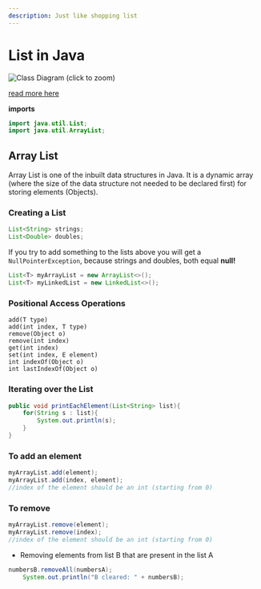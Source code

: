 ```yaml
---
description: Just like shopping list
---
```


# List in Java

![Class Diagram \(click to zoom\)](https://github.com/dev117uday/notes-md/tree/98c2402e12da0ee715fd9e3642096d7e7ebf63ec/.gitbook/assets/image%20%284%29.png)

[read more here](https://docs.oracle.com/javase/8/docs/api/java/util/List.html)

**imports**

```java
import java.util.List;
import java.util.ArrayList;
```

## Array List

Array List is one of the inbuilt data structures in Java. It is a dynamic array \(where the size of the data structure not needed to be declared first\) for storing elements \(Objects\).

### Creating a List

```java
List<String> strings;
List<Double> doubles;
```

If you try to add something to the lists above you will get a `NullPointerException`, because strings and doubles, both equal **null!**

```java
List<T> myArrayList = new ArrayList<>();
List<T> myLinkedList = new LinkedList<>();
```

### Positional Access Operations

```text
add(T type)
add(int index, T type)
remove(Object o)
remove(int index)
get(int index)
set(int index, E element)
int indexOf(Object o)
int lastIndexOf(Object o)
```

### Iterating over the List

```java
public void printEachElement(List<String> list){
    for(String s : list){
        System.out.println(s);
    }
}
```

### To add an element

```java
myArrayList.add(element);
myArrayList.add(index, element); 
//index of the element should be an int (starting from 0)
```

### To remove

```java
myArrayList.remove(element);
myArrayList.remove(index); 
//index of the element should be an int (starting from 0)
```

* Removing elements from list B that are present in the list A

```java
numbersB.removeAll(numbersA);
    System.out.println("B cleared: " + numbersB);
```

